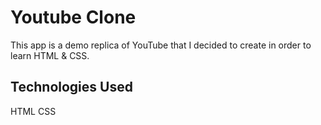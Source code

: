 
# Youtube Clone

This app is a demo replica of YouTube  that I decided to create in order to learn HTML & CSS.




## Technologies Used

HTML
CSS
